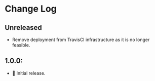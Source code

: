 # Change Log

## Unreleased

* Remove deployment from TravisCI infrastructure as it is no longer feasible.

## 1.0.0:

* 🎉 Initial release.

